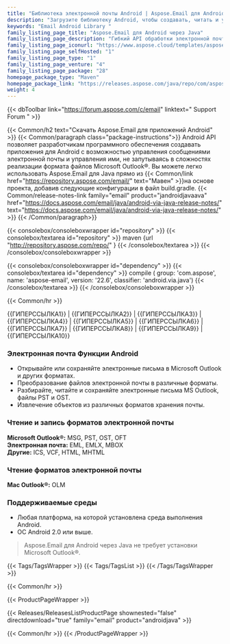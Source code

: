 ```yaml
---
title: "Библиотека электронной почты Android | Aspose.Email для Android"
description: "Загрузите библиотеку Android, чтобы создавать, читать и управлять файлами Outlook MSG, PST, EML и MHT из приложения Android. Он предоставляет возможность манипулировать заголовками сообщений, содержимым, вложениями и свойствами MAPI в соответствии со спецификациями приложения."
keywords: "Email Android Library "
family_listing_page_title: "Aspose.Email для Android через Java"
family_listing_page_description: "Гибкий API обработки электронной почты помогает разработчикам управлять форматами файлов электронной почты Outlook из приложений Android. Aspose.Email для Android через Java не имеет никаких зависимостей, кроме Android Runtime, поэтому для работы ему не требуется никакого другого программного обеспечения."
family_listing_page_iconurl: "https://www.aspose.cloud/templates/aspose/App_Themes/V3/images/email/272x272/aspose_email-for-android-min.png"
family_listing_page_selfHosted: "1"
family_listing_page_type: "1"
family_listing_page_venture: "4"
family_listing_page_package: "28"
homepage_package_type: "Maven"
homepage_package_link: "https://releases.aspose.com/java/repo/com/aspose/aspose-email/"
weight: 4
---
```


{{< dbToolbar link="https://forum.aspose.com/c/email" linktext=" Support Forum " >}}

{{< Common/h2 text="Скачать Aspose.Email для приложений Android"  >}}
{{< Common/paragraph class="package-instructions">}}
Android API позволяет разработчикам программного обеспечения создавать приложения для Android с возможностью управления сообщениями электронной почты и управления ими, не запутываясь в сложностях реализации формата файлов Microsoft Outlook®.
Вы можете легко использовать Aspose.Email для Java прямо из
{{< Common/link href="https://repository.aspose.com/email/" text="Мавен"  >}}на основе проекта, добавив следующие конфигурации в файл build.gradle.
{{< Common/release-notes-link family="email" product="jandroidjavaava" href="https://docs.aspose.com/email/java/android-via-java-release-notes/" text="https://docs.aspose.com/email/java/android-via-java-release-notes/"  >}} 
{{< /Common/paragraph>}}

{{< consolebox/consoleboxwrapper id="repository" >}}
   {{< consolebox/textarea id="repository" >}}
      maven {url "http://repository.aspose.com/repo/" }
   {{< /consolebox/textarea >}}
{{< /consolebox/consoleboxwrapper >}}

{{< consolebox/consoleboxwrapper id="dependency" >}}
   {{< consolebox/textarea id="dependency" >}}
      compile (
         group: 'com.aspose',
         name: 'aspose-email',
         version: '22.6',
         classifier: 'android.via.java')
   {{< /consolebox/textarea >}}
{{< /consolebox/consoleboxwrapper >}}

{{< Common/hr >}}

{{ГИПЕРССЫЛКА1}} | {{ГИПЕРССЫЛКА2}} | {{ГИПЕРССЫЛКА3}} | {{ГИПЕРССЫЛКА4}} | {{ГИПЕРССЫЛКА5}} | {{ГИПЕРССЫЛКА6}} | {{ГИПЕРССЫЛКА7}} | {{ГИПЕРССЫЛКА8}} | {{ГИПЕРССЫЛКА9}} | {{ГИПЕРССЫЛКА10}}

### Электронная почта Функции Android

- Открывайте или сохраняйте электронные письма в Microsoft Outlook и других форматах.
- Преобразование файлов электронной почты в различные форматы.
- Разбирайте, читайте и сохраняйте электронные письма MS Outlook, файлы PST и OST.
- Извлечение объектов из различных форматов хранения почты.

### Чтение и запись форматов электронной почты

**Microsoft Outlook®:** MSG, PST, OST, OFT\
**Электронная почта:** EML, EMLX, MBOX\
**Другие:** ICS, VCF, HTML, MHTML

### Чтение форматов электронной почты

**Mac Outlook®:** OLM

### Поддерживаемые среды

- Любая платформа, на которой установлена среда выполнения Android.
- ОС Android 2.0 или выше.

> Aspose.Email для Android через Java не требует установки Microsoft Outlook®.

{{< Tags/TagsWrapper >}}
{{< Tags/TagsList >}}
{{< /Tags/TagsWrapper >}}

{{< Common/hr >}}

{{< ProductPageWrapper >}}

<!-- ReleasesListProductPage-->

{{< Releases/ReleasesListProductPage shownested="false"  directdownload="true" family="email" product="androidjava" >}}

<!-- /ReleasesListProductPage-->

{{< Common/hr >}}
{{< /ProductPageWrapper >}}

